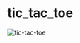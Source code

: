# tic_tac_toe

![tic-tac-toe](https://user-images.githubusercontent.com/77465499/184870723-e177edea-eb76-4b23-b4f2-90c0ed0e2184.png)
